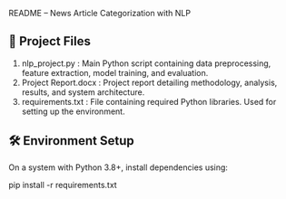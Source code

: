 README – News Article Categorization with NLP

📂 Project Files
-------------------------
1. nlp_project.py        : Main Python script containing data preprocessing, feature extraction, model training, and evaluation.
2. Project Report.docx   : Project report detailing methodology, analysis, results, and system architecture.
3. requirements.txt      : File containing required Python libraries. Used for setting up the environment.

🛠️ Environment Setup
-------------------------
On a system with Python 3.8+, install dependencies using:

pip install -r requirements.txt


